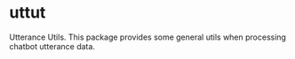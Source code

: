 # uttut
Utterance Utils. This package provides some general utils when processing chatbot utterance data.
